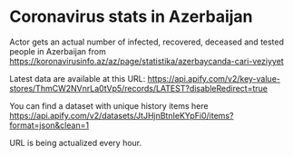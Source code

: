 # Coronavirus stats in Azerbaijan

Actor gets an actual number of infected, recovered, deceased and tested people in Azerbaijan from https://koronavirusinfo.az/az/page/statistika/azerbaycanda-cari-veziyyet

Latest data are available at this URL: https://api.apify.com/v2/key-value-stores/ThmCW2NVnrLa0tVp5/records/LATEST?disableRedirect=true

You can find a dataset with unique history items here https://api.apify.com/v2/datasets/JtJHjnBtnIeKYpFi0/items?format=json&clean=1

URL is being actualized every hour.

